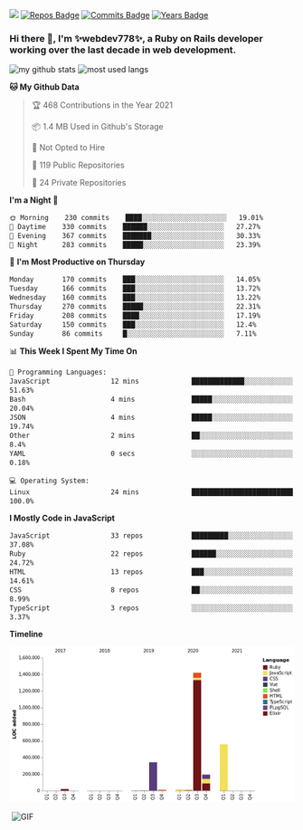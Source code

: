 ![](https://visitor-badge.glitch.me/badge?page_id=webdev778.webdev778)
[![Repos Badge](https://badges.pufler.dev/repos/webdev778)](https://badges.pufler.dev)
[![Commits Badge](https://badges.pufler.dev/commits/monthly/webdev778)](https://badges.pufler.dev)
[![Years Badge](https://badges.pufler.dev/years/webdev778)](https://badges.pufler.dev)
### Hi there 👋, I'm ✨webdev778✨, a Ruby on Rails developer working over the last decade in web development.


![my github stats](https://github-readme-stats.vercel.app/api?username=webdev778&show_icons=true&theme=tokyonight&line_height=27)
![most used langs](https://github-readme-stats.vercel.app/api/top-langs/?username=webdev778&hide=css,html&theme=tokyonight)

<!--START_SECTION:waka-->
**🐱 My Github Data** 

> 🏆 468 Contributions in the Year 2021
 > 
> 📦 1.4 MB Used in Github's Storage 
 > 
> 🚫 Not Opted to Hire
 > 
> 📜 119 Public Repositories 
 > 
> 🔑 24 Private Repositories  
 > 
**I'm a Night 🦉** 

```text
🌞 Morning    230 commits    ████░░░░░░░░░░░░░░░░░░░░░   19.01% 
🌆 Daytime    330 commits    ██████░░░░░░░░░░░░░░░░░░░   27.27% 
🌃 Evening    367 commits    ███████░░░░░░░░░░░░░░░░░░   30.33% 
🌙 Night      283 commits    █████░░░░░░░░░░░░░░░░░░░░   23.39%

```
📅 **I'm Most Productive on Thursday** 

```text
Monday       170 commits    ███░░░░░░░░░░░░░░░░░░░░░░   14.05% 
Tuesday      166 commits    ███░░░░░░░░░░░░░░░░░░░░░░   13.72% 
Wednesday    160 commits    ███░░░░░░░░░░░░░░░░░░░░░░   13.22% 
Thursday     270 commits    █████░░░░░░░░░░░░░░░░░░░░   22.31% 
Friday       208 commits    ████░░░░░░░░░░░░░░░░░░░░░   17.19% 
Saturday     150 commits    ███░░░░░░░░░░░░░░░░░░░░░░   12.4% 
Sunday       86 commits     █░░░░░░░░░░░░░░░░░░░░░░░░   7.11%

```


📊 **This Week I Spent My Time On** 

```text
💬 Programming Languages: 
JavaScript               12 mins             █████████████░░░░░░░░░░░░   51.63% 
Bash                     4 mins              █████░░░░░░░░░░░░░░░░░░░░   20.04% 
JSON                     4 mins              █████░░░░░░░░░░░░░░░░░░░░   19.74% 
Other                    2 mins              ██░░░░░░░░░░░░░░░░░░░░░░░   8.4% 
YAML                     0 secs              ░░░░░░░░░░░░░░░░░░░░░░░░░   0.18%

💻 Operating System: 
Linux                    24 mins             █████████████████████████   100.0%

```

**I Mostly Code in JavaScript** 

```text
JavaScript               33 repos            █████████░░░░░░░░░░░░░░░░   37.08% 
Ruby                     22 repos            ██████░░░░░░░░░░░░░░░░░░░   24.72% 
HTML                     13 repos            ███░░░░░░░░░░░░░░░░░░░░░░   14.61% 
CSS                      8 repos             ██░░░░░░░░░░░░░░░░░░░░░░░   8.99% 
TypeScript               3 repos             ░░░░░░░░░░░░░░░░░░░░░░░░░   3.37%

```


**Timeline**

![Chart not found](https://raw.githubusercontent.com/webdev778/webdev778/master/charts/bar_graph.png) 


<!--END_SECTION:waka-->

<img align="right" alt="GIF" src="https://github.com/webdev778/webdev778/blob/main/code.gif?raw=true" width="500" height="320" />

<!--
**webdev778/webdev778** is a ✨ _special_ ✨ repository because its `README.md` (this file) appears on your GitHub profile.

Here are some ideas to get you started:

- 🔭 I’m currently working on ...
- 🌱 I’m currently learning ...
- 👯 I’m looking to collaborate on ...
- 🤔 I’m looking for help with ...
- 💬 Ask me about ...
- 📫 How to reach me: ...
- 😄 Pronouns: ...
- ⚡ Fun fact: ...
-->
